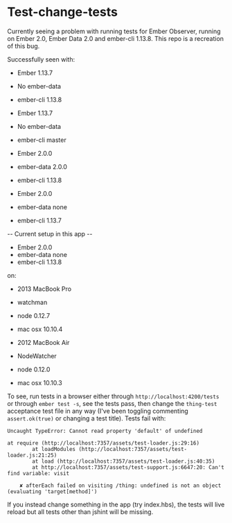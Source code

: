 # Test-change-tests

Currently seeing a problem with running tests for Ember Observer, running on Ember 2.0, Ember Data 2.0 and ember-cli 1.13.8. This repo is a recreation of this bug.

Successfully seen with:

- Ember 1.13.7
- No ember-data
- ember-cli 1.13.8


- Ember 1.13.7
- No ember-data
- ember-cli master

 
- Ember 2.0.0
- ember-data 2.0.0
- ember-cli 1.13.8


- Ember 2.0.0
- ember-data none
- ember-cli 1.13.7

-- Current setup in this app --

- Ember 2.0.0
- ember-data none
- ember-cli 1.13.8

on: 

- 2013 MacBook Pro
- watchman
- node 0.12.7
- mac osx 10.10.4


- 2012 MacBook Air
- NodeWatcher
- node 0.12.0
- mac osx 10.10.3

To see, run tests in a browser either through `http://localhost:4200/tests` or through `ember test -s`, see the tests pass, then change the `thing-test` acceptance test file in any way (I've been toggling commenting `assert.ok(true)` or changing a test title). Tests fail with:

```
Uncaught TypeError: Cannot read property 'default' of undefined

at require (http://localhost:7357/assets/test-loader.js:29:16)
    	at loadModules (http://localhost:7357/assets/test-loader.js:21:25)
    	at load (http://localhost:7357/assets/test-loader.js:40:35)
    	at http://localhost:7357/assets/test-support.js:6647:20: Can't find variable: visit

    ✘ afterEach failed on visiting /thing: undefined is not an object (evaluating 'target[method]')
```

If you instead change something in the app (try index.hbs), the tests will live reload but all tests other than jshint will be missing.
